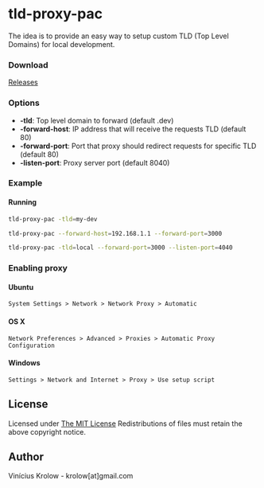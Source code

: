 # tld-proxy-pac

The idea is to provide an easy way to setup custom TLD (Top Level Domains) for local development.


### Download

[Releases](https://github.com/krolow/tld-proxy-pac/releases)

### Options

- **-tld**: Top level domain to forward (default .dev)
- **-forward-host**: IP address that will receive the requests TLD (default 80)
- **-forward-port**: Port that proxy should redirect requests for specific TLD (default 80)
- **-listen-port**: Proxy server port (default 8040)


### Example

#### Running

```bash
tld-proxy-pac -tld=my-dev

tld-proxy-pac --forward-host=192.168.1.1 --forward-port=3000

tld-proxy-pac -tld=local --forward-port=3000 --listen-port=4040
```

### Enabling proxy

#### Ubuntu

`System Settings > Network > Network Proxy > Automatic`

#### OS X

`Network Preferences > Advanced > Proxies > Automatic Proxy Configuration`


#### Windows

`Settings > Network and Internet > Proxy > Use setup script`


## License

Licensed under <a href="http://krolow.mit-license.org/">The MIT License</a>
Redistributions of files must retain the above copyright notice.

## Author

Vinícius Krolow - krolow[at]gmail.com

